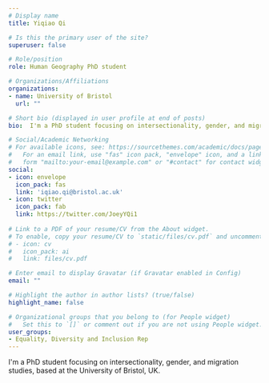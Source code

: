 ```yaml
---
# Display name
title: Yiqiao Qi

# Is this the primary user of the site?
superuser: false

# Role/position
role: Human Geography PhD student

# Organizations/Affiliations
organizations:
- name: University of Bristol
  url: ""

# Short bio (displayed in user profile at end of posts)
bio:  I'm a PhD student focusing on intersectionality, gender, and migration studies, based at the University of Bristol, UK.

# Social/Academic Networking
# For available icons, see: https://sourcethemes.com/academic/docs/page-builder/#icons
#   For an email link, use "fas" icon pack, "envelope" icon, and a link in the
#   form "mailto:your-email@example.com" or "#contact" for contact widget.
social:
- icon: envelope
  icon_pack: fas
  link: 'iqiao.qi@bristol.ac.uk'
- icon: twitter
  icon_pack: fab
  link: https://twitter.com/JoeyYQi1
  
# Link to a PDF of your resume/CV from the About widget.
# To enable, copy your resume/CV to `static/files/cv.pdf` and uncomment the lines below.
# - icon: cv
#   icon_pack: ai
#   link: files/cv.pdf

# Enter email to display Gravatar (if Gravatar enabled in Config)
email: ""

# Highlight the author in author lists? (true/false)
highlight_name: false

# Organizational groups that you belong to (for People widget)
#   Set this to `[]` or comment out if you are not using People widget.
user_groups:
- Equality, Diversity and Inclusion Rep
---
```


I'm a PhD student focusing on intersectionality, gender, and migration studies, based at the University of Bristol, UK.